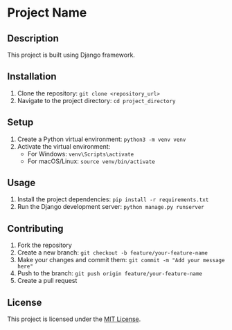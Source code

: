 # Project Name

## Description
This project is built using Django framework.

## Installation
1. Clone the repository: `git clone <repository_url>`
2. Navigate to the project directory: `cd project_directory`

## Setup
1. Create a Python virtual environment: `python3 -m venv venv`
2. Activate the virtual environment:
   - For Windows: `venv\Scripts\activate`
   - For macOS/Linux: `source venv/bin/activate`

## Usage
1. Install the project dependencies: `pip install -r requirements.txt`
2. Run the Django development server: `python manage.py runserver`

## Contributing
1. Fork the repository
2. Create a new branch: `git checkout -b feature/your-feature-name`
3. Make your changes and commit them: `git commit -m "Add your message here"`
4. Push to the branch: `git push origin feature/your-feature-name`
5. Create a pull request

## License
This project is licensed under the [MIT License](LICENSE).
